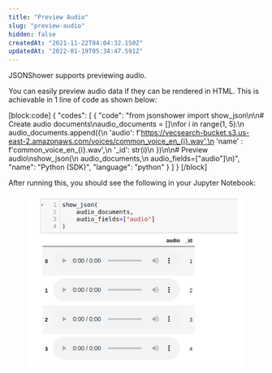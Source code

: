```yaml
---
title: "Preview Audio"
slug: "preview-audio"
hidden: false
createdAt: "2021-11-22T04:04:32.150Z"
updatedAt: "2022-01-19T05:34:47.591Z"
---
```

JSONShower supports previewing audio.

You can easily preview audio data if they can be rendered in HTML. This is achievable in 1 line of code as shown below:

[block:code]
{
  "codes": [
    {
      "code": "from jsonshower import show_json\n\n# Create audio documents\naudio_documents = []\nfor i in range(1, 5):\n    audio_documents.append({\n    'audio': f'https://vecsearch-bucket.s3.us-east-2.amazonaws.com/voices/common_voice_en_{i}.wav',\n    'name' : f'common_voice_en_{i}.wav',\n    '_id': str(i)\n    })\n\n# Preview audio\nshow_json(\n    audio_documents,\n    audio_fields=[\"audio\"]\n)",
      "name": "Python (SDK)",
      "language": "python"
    }
  ]
}
[/block]

After running this, you should see the following in your Jupyter Notebook:
<figure>
<img src="https://github.com/RelevanceAI/RelevanceAI-readme-docs/blob/v1.4.5/docs_template/general-features/_assets/preview_audio.png?raw=true" width="475" alt="audio.png" />
<figcaption></figcaption>
<figure>

